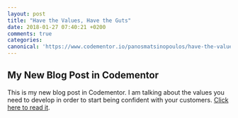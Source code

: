 ```yaml
---
layout: post
title: "Have the Values, Have the Guts"
date: 2018-01-27 07:40:21 +0200
comments: true
categories:
canonical: 'https://www.codementor.io/panosmatsinopoulos/have-the-values-have-the-guts-fwixxfk02'
---
```


## My New Blog Post in Codementor

This is my new blog post in Codementor. I am talking about the values you need to develop in order to start being
confident with your customers. [Click here to read it](https://www.codementor.io/panosmatsinopoulos/have-the-values-have-the-guts-fwixxfk02).

